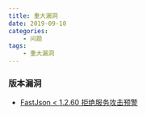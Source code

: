 ```yaml
---
title: 重大漏洞
date: 2019-09-10
categories:
    - 问题
tags:
    - 重大漏洞
---
```


### 版本漏洞

* [FastJson < 1.2.60 拒绝服务攻击预警](https://www.anquanke.com/post/id/185909)
  